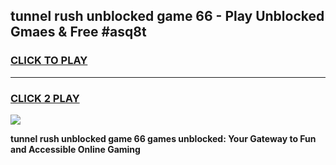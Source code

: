
## tunnel rush unblocked game 66 - Play Unblocked Gmaes & Free #asq8t
<h3>
<a href="https://premium.freeplayer.one?title=tunnel_rush_unblocked_game_66&ref=01M">CLICK TO PLAY</a></h3>
<hr>

<h3>
<a href="https://premium.freeplayer.one?title=tunnel_rush_unblocked_game_66&ref=01M">CLICK 2 PLAY</a>
  
</h3>

<a href="https://premium.freeplayer.one?title=tunnel_rush_unblocked_game_66&ref=01M"><img src="https://clearcache.store/games.png"></a>


**tunnel rush unblocked game 66 games unblocked: Your Gateway to Fun and Accessible Online Gaming**
